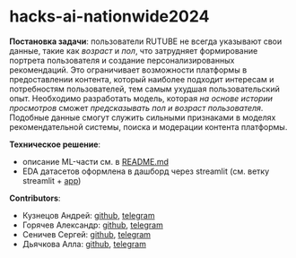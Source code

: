 # hacks-ai-nationwide2024
**Постановка задачи**: пользователи RUTUBE не всегда указывают свои данные, такие как *возраст* и *пол*, что затрудняет формирование портрета пользователя и создание персонализированных рекомендаций. Это ограничивает возможности платформы в предоставлении контента, который наиболее подходит интересам и потребностям пользователей, тем самым ухудшая пользовательский опыт.
Необходимо разработать модель, которая *на основе истории просмотров* сможет *предсказывать пол и возраст пользователя*. Подобные данные смогут служить сильными признаками в моделях рекомендательной системы, поиска и модерации контента платформы.

**Техническое решение**:
- описание ML-части см. в [README.md](ml/README.md)
- EDA датасетов оформлена в дашборд через streamlit (см. ветку streamlit + [app](app/))

**Contributors**: 
- Кузнецов Андрей: [github](https://github.com/kdduha), [telegram](https://t.me/kdduha)
- Горячев Александр: [github](https://github.com/JesusChristOurGod), [telegram](https://t.me/goryachev_alexander)
- Сеничев Сергей: [github](https://github.com/ssenichev), [telegram](https://t.me/seniichev)
- Дьячкова Алла: [github](https://github.com/lldckv), [telegram](https://t.me/lldckv)
